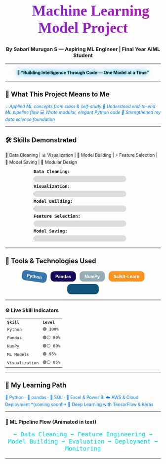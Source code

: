 <h1 align="center" style="font-family: 'Trebuchet MS'; font-weight: 700; font-size: 3rem; background: linear-gradient(270deg, #007CF0, #00DFD8, #FF0080, #7928CA); background-size: 800% 800%; -webkit-background-clip: text; -webkit-text-fill-color: transparent; animation: gradientMove 8s ease infinite;">
  🧠 Machine Learning Model Project
</h1>

<h3 align="center">
  By <b>Sabari Murugan S</b> — Aspiring ML Engineer | Final Year AIML Student  
</h3>

<hr/>

<h4 align="center" style="animation: pulseGlow 2s infinite;">
  🚀 “Building Intelligence Through Code — One Model at a Time”
</h4>

---

## 📌 What This Project Means to Me

<p style="font-style: italic; animation: textGlow 3s infinite alternate;">
💡 Applied ML concepts from class & self-study  
🔄 Understood end-to-end ML pipeline flow  
💻 Wrote modular, elegant Python code  
🌟 Strengthened my data science foundation  
</p>

---

## 🛠 Skills Demonstrated

🧹 Data Cleaning | 📊 Visualization | 🤖 Model Building | ⚡ Feature Selection | 💾 Model Saving | 🧩 Modular Design  

<div style="font-family: monospace; width: 320px; margin: 0 auto;">
  <div><b>Data Cleaning:</b> <span class="loading-bar" style="--progress:80;"></span></div>
  <div><b>Visualization:</b> <span class="loading-bar" style="--progress:75;"></span></div>
  <div><b>Model Building:</b> <span class="loading-bar" style="--progress:85;"></span></div>
  <div><b>Feature Selection:</b> <span class="loading-bar" style="--progress:70;"></span></div>
  <div><b>Model Saving:</b> <span class="loading-bar" style="--progress:80;"></span></div>
</div>

---

## 🧪 Tools & Technologies Used

<p align="center">
  <span class="badge-spin" style="background:#3776AB; padding:8px 16px; border-radius:12px; color:white; font-weight:bold; margin:4px; display:inline-block;">Python</span>
  <span class="badge-pulse" style="background:#150458; padding:8px 16px; border-radius:12px; color:white; font-weight:bold; margin:4px; display:inline-block;">Pandas</span>
  <span class="badge-breathe" style="background:#013243; padding:8px 16px; border-radius:12px; color:white; font-weight:bold; margin:4px; display:inline-block;">NumPy</span>
  <span class="badge-beat" style="background:#F7931E; padding:8px 16px; border-radius:12px; color:white; font-weight:bold; margin:4px; display:inline-block;">Scikit-Learn</span>
  <span class="badge-wave" style="background:#11557C; padding:8px 16px; border-radius:12px; color:white; font-weight:bold; margin:4px; display:inline-block;">Matplotlib</span>
</p>

---

### ⚙️ Live Skill Indicators

<table align="center" style="border-collapse: collapse; margin: 0 auto; font-family: monospace;">
  <tr>
    <th align="left">Skill</th>
    <th align="left">Level</th>
  </tr>
  <tr><td>Python</td><td><span class="animated-dots" style="--count:5;">🟢</span> 100%</td></tr>
  <tr><td>Pandas</td><td><span class="animated-dots" style="--count:4;">🟢</span><span>⚪</span> 80%</td></tr>
  <tr><td>NumPy</td><td><span class="animated-dots" style="--count:4;">🟢</span><span>⚪</span> 80%</td></tr>
  <tr><td>ML Models</td><td><span class="animated-dots" style="--count:5;">🟢</span> 95%</td></tr>
  <tr><td>Visualization</td><td><span class="animated-dots" style="--count:4;">🟢</span><span>⚪</span> 85%</td></tr>
</table>

---

## 🌱 My Learning Path

<p style="animation: textGlow 3s infinite alternate;">
📘 Python · 📗 pandas · 📙 SQL · 📒 Excel & Power BI  
☁️ AWS & Cloud Deployment *(coming soon!)*  
🧠 Deep Learning with TensorFlow & Keras  
</p>

---

### 🔄 ML Pipeline Flow (Animated in text)

<p align="center" style="font-family: monospace; font-size:1.2rem; color:#00dfd8; animation: slideHue 5s linear infinite;">
  ➡️ Data Cleaning ➡️ Feature Engineering ➡️ Model Building ➡️ Evaluation ➡️ Deployment ➡️ Monitoring
</p>

---

<style>
@keyframes gradientMove {
  0% {background-position: 0% 50%;}
  50% {background-position: 100% 50%;}
  100% {background-position: 0% 50%;}
}
@keyframes pulseGlow {
  0%, 100% {text-shadow: 0 0 10px #00DFD8, 0 0 20px #007CF0;}
  50% {text-shadow: 0 0 20px #FF0080, 0 0 30px #7928CA;}
}
@keyframes textGlow {
  0% {color: #007CF0;}
  50% {color: #FF0080;}
  100% {color: #7928CA;}
}
@keyframes slideHue {
  0% {filter: hue-rotate(0deg);}
  100% {filter: hue-rotate(360deg);}
}
.loading-bar {
  display: inline-block;
  width: 300px;
  height: 20px;
  background: #ddd;
  border-radius: 10px;
  position: relative;
  overflow: hidden;
  margin: 6px 0;
  vertical-align: middle;
}
.loading-bar::before {
  content: "";
  position: absolute;
  left: 0;
  top: 0;
  height: 100%;
  width: calc(var(--progress) * 1%);
  background: linear-gradient(270deg, #00DFD8, #007CF0, #00DFD8);
  animation: fillBar 3s ease forwards;
  border-radius: 10px;
}
@keyframes fillBar {
  from {width: 0;}
  to {width: calc(var(--progress) * 1%);}
}
.badge-spin { animation: spin 3s linear infinite; }
.badge-pulse { animation: pulse 2.5s ease-in-out infinite; }
.badge-breathe { animation: breathe 3s ease-in-out infinite; }
.badge-beat { animation: beat 1.5s ease-in-out infinite; }
.badge-wave { animation: wave 3s ease-in-out infinite; color:white; }

@keyframes spin {
  0% { transform: rotate(0deg);}
  100% { transform: rotate(360deg);}
}
@keyframes pulse {
  0%, 100% {opacity: 1;}
  50% {opacity: 0.6;}
}
@keyframes breathe {
  0%, 100% {opacity: 0.4;}
  50% {opacity: 1;}
}
@keyframes beat {
  0%, 100% {transform: scale(1);}
  50% {transform: scale(1.1);}
}
@keyframes wave {
  0%, 100% {color: #11557C;}
  50% {color: #00DFD8;}
}

/* Animated dots for skill */
.animated-dots {
  --count: 5;
  display: inline-block;
}
.animated-dots > span {
  animation: blinkDots 1.5s infinite;
  animation-delay: calc(var(--i) * 0.3s);
}
.animated-dots > span:nth-child(1) { --i: 0;}
.animated-dots > span:nth-child(2) { --i: 1;}
.animated-dots > span:nth-child(3) { --i: 2;}
.animated-dots > span:nth-child(4) { --i: 3;}
.animated-dots > span:nth-child(5) { --i: 4;}

@keyframes blinkDots {
  0%, 100% {opacity: 1;}
  50% {opacity: 0.3;}
}
</style>
